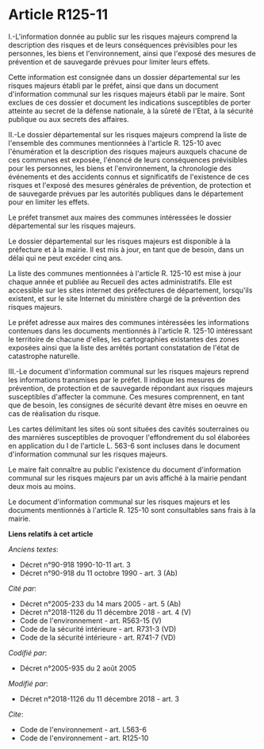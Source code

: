 # Article R125-11

I.-L'information donnée au public sur les risques majeurs comprend la description des risques et de leurs conséquences
prévisibles pour les personnes, les biens et l'environnement, ainsi que l'exposé des mesures de prévention et de sauvegarde
prévues pour limiter leurs effets.

Cette information est consignée dans un dossier départemental sur les risques majeurs établi par le préfet, ainsi que dans un
document d'information communal sur les risques majeurs établi par le maire. Sont exclues de ces dossier et document les
indications susceptibles de porter atteinte au secret de la défense nationale, à la sûreté de l'Etat, à la sécurité publique
ou aux secrets des affaires.

II.-Le dossier départemental sur les risques majeurs comprend la liste de l'ensemble des communes mentionnées à l'article R.
125-10 avec l'énumération et la description des risques majeurs auxquels chacune de ces communes est exposée, l'énoncé de
leurs conséquences prévisibles pour les personnes, les biens et l'environnement, la chronologie des événements et des
accidents connus et significatifs de l'existence de ces risques et l'exposé des mesures générales de prévention, de
protection et de sauvegarde prévues par les autorités publiques dans le département pour en limiter les effets.

Le préfet transmet aux maires des communes intéressées le dossier départemental sur les risques majeurs.

Le dossier départemental sur les risques majeurs est disponible à la préfecture et à la mairie. Il est mis à jour, en tant
que de besoin, dans un délai qui ne peut excéder cinq ans.

La liste des communes mentionnées à l'article R. 125-10 est mise à jour chaque année et publiée au Recueil des actes
administratifs. Elle est accessible sur les sites internet des préfectures de département, lorsqu'ils existent, et sur le
site Internet du ministère chargé de la prévention des risques majeurs.

Le préfet adresse aux maires des communes intéressées les informations contenues dans les documents mentionnés à l'article R.
125-10 intéressant le territoire de chacune d'elles, les cartographies existantes des zones exposées ainsi que la liste des
arrêtés portant constatation de l'état de catastrophe naturelle.

III.-Le document d'information communal sur les risques majeurs reprend les informations transmises par le préfet. Il indique
les mesures de prévention, de protection et de sauvegarde répondant aux risques majeurs susceptibles d'affecter la commune.
Ces mesures comprennent, en tant que de besoin, les consignes de sécurité devant être mises en oeuvre en cas de réalisation
du risque.

Les cartes délimitant les sites où sont situées des cavités souterraines ou des marnières susceptibles de provoquer
l'effondrement du sol élaborées en application du I de l'article L. 563-6 sont incluses dans le document d'information
communal sur les risques majeurs.

Le maire fait connaître au public l'existence du document d'information communal sur les risques majeurs par un avis affiché
à la mairie pendant deux mois au moins.

Le document d'information communal sur les risques majeurs et les documents mentionnés à l'article R. 125-10 sont
consultables sans frais à la mairie.

**Liens relatifs à cet article**

_Anciens textes_:

  - Décret n°90-918 1990-10-11 art. 3
  - Décret n°90-918 du 11 octobre 1990 - art. 3 (Ab)

_Cité par_:

  - Décret n°2005-233 du 14 mars 2005 - art. 5 (Ab)
  - Décret n°2018-1126 du 11 décembre 2018 - art. 4 (V)
  - Code de l'environnement - art. R563-15 (V)
  - Code de la sécurité intérieure - art. R731-3 (VD)
  - Code de la sécurité intérieure - art. R741-7 (VD)

_Codifié par_:

  - Décret n°2005-935 du 2 août 2005

_Modifié par_:

  - Décret n°2018-1126 du 11 décembre 2018 - art. 3

_Cite_:

  - Code de l'environnement - art. L563-6
  - Code de l'environnement - art. R125-10

